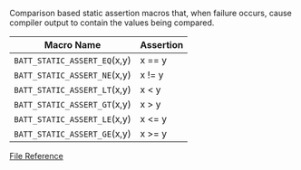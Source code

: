 Comparison based static assertion macros that, when failure occurs, cause compiler output to contain the values being compared.

| Macro Name | Assertion |
| ---------- | --------- |
| `BATT_STATIC_ASSERT_EQ`(x,y) | x == y |
| `BATT_STATIC_ASSERT_NE`(x,y) | x != y |
| `BATT_STATIC_ASSERT_LT`(x,y) | x < y |
| `BATT_STATIC_ASSERT_GT`(x,y) | x > y |
| `BATT_STATIC_ASSERT_LE`(x,y) | x <= y |
| `BATT_STATIC_ASSERT_GE`(x,y) | x >= y |


[File Reference](/reference/files/static__assert_8hpp)
<!--more-->
